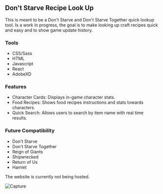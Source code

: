 ## Don't Starve Recipe Look Up
<p>
  This is meant to be a Don't Starve and Don't Starve Together quick lookup tool. Is a work in progress, the goal is to make looking up craft recipes quick and easy and to show game update history.
<p>

<h3>Tools</h3>
<ul>
  <li>CSS/Sass</li>
  <li>HTML</li>
  <li>Javascript</li>
  <li>React</li>
  <li>AdobeXD</li>
</ul>

<h3>Features</h3>
<ul>
  <li>Character Cards: Displays in-game character stats.</li>
  <li>Food Recipes: Shows food recipes instructions and stats towards characters.</li>
  <li>Quick Search: Allows users to search by item name with real time results.</li>
</ul>

<h3>Future Compatibility</h3>
<ul>
  <li>Don't Starve</li>
  <li>Don't Starve Together</li>
  <li>Reign of Giants</li>
  <li>Shipwrecked</li>
  <li>Return of Us</li>
  <li>Hamlet</li>
</ul>

<p>The website is currently not being hosted.</p>
<img src="https://i.ibb.co/q5j1X4y/Capture.png" alt="Capture" border="0">
